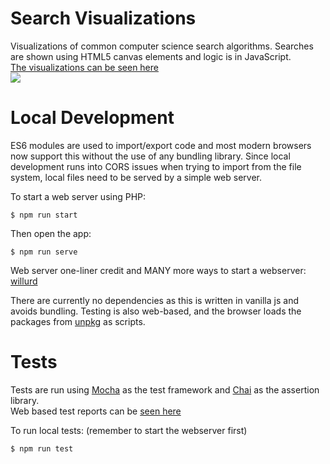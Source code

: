# Search Visualizations
Visualizations of common computer science search algorithms. Searches are shown using HTML5 canvas elements and logic is in JavaScript.  
[The visualizations can be seen here](https://8888.github.io/searchVisualizations/)  
<img src="https://github.com/betterin30days/searchVisualizations/blob/master/assets/screenshot.PNG"><br>

# Local Development
ES6 modules are used to import/export code and most modern browsers now support this without the use of any bundling library. Since local development runs into CORS issues when trying to import from the file system, local files need to be served by a simple web server.

To start a web server using PHP:
```shell
$ npm run start
```
Then open the app:
```shell
$ npm run serve
```
Web server one-liner credit and MANY more ways to start a webserver: [willurd](https://gist.github.com/willurd/5720255)

There are currently no dependencies as this is written in vanilla js and avoids bundling. Testing is also web-based, and the browser loads the packages from [unpkg](https://unpkg.com/#/) as scripts.

# Tests
Tests are run using [Mocha](https://mochajs.org/) as the test framework and [Chai](http://www.chaijs.com/) as the assertion library.  
Web based test reports can be [seen here](https://betterin30days.github.io/searchVisualizations/test/test.html)  

To run local tests: (remember to start the webserver first)
```shell
$ npm run test
```
